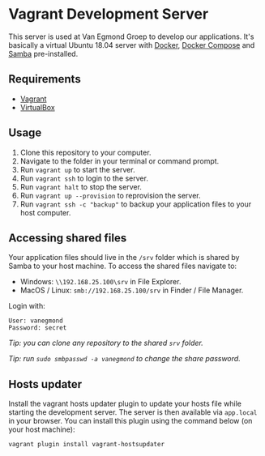 # Vagrant Development Server
This server is used at Van Egmond Groep to develop our applications. It's basically a virtual Ubuntu 18.04 server with [Docker](https://www.docker.com/), [Docker Compose](https://docs.docker.com/compose/) and [Samba](https://nl.wikipedia.org/wiki/Samba_(software)) pre-installed.

## Requirements 
* [Vagrant](https://www.vagrantup.com/) 
* [VirtualBox](https://www.virtualbox.org/)

## Usage
1. Clone this repository to your computer.
1. Navigate to the folder in your terminal or command prompt.
1. Run `vagrant up` to start the server.
1. Run `vagrant ssh` to login to the server.
1. Run `vagrant halt` to stop the server.
1. Run `vagrant up --provision` to reprovision the server.
1. Run `vagrant ssh -c "backup"` to backup your application files to your host computer.

## Accessing shared files
Your application files should live in the `/srv` folder which is shared by Samba to your host machine. To access the shared files navigate to:

* Windows: `\\192.168.25.100\srv` in File Explorer. 
* MacOS / Linux: `smb://192.168.25.100/srv` in Finder / File Manager.

Login with:
```
User: vanegmond
Password: secret
```
*Tip: you can clone any repository to the shared `srv` folder.* 

*Tip: run `sudo smbpasswd -a vanegmond` to change the share password.*

## Hosts updater
Install the vagrant hosts updater plugin to update your hosts file while starting the development server. The server is then available via `app.local` in your browser. You can install this plugin using the command below (on your host machine):

```
vagrant plugin install vagrant-hostsupdater
```